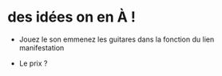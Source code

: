 # des idées on en À !

- Jouez le son emmenez les guitares dans la fonction du lien manifestation

- Le prix ?